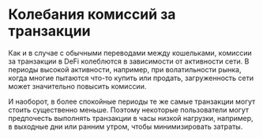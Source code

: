 # Колебания комиссий за транзакции

Как и в случае с обычными переводами между кошельками, комиссии за транзакции в DeFi колеблются в зависимости от активности сети. В периоды высокой активности, например, при волатильности рынка, когда многие пытаются что-то купить или продать, загруженность сети может значительно повысить комиссии.

И наоборот, в более спокойные периоды те же самые транзакции могут стоить существенно меньше. Поэтому некоторые пользователи могут предпочесть выполнять транзакции в часы низкой нагрузки, например, в выходные дни или ранним утром, чтобы минимизировать затраты.